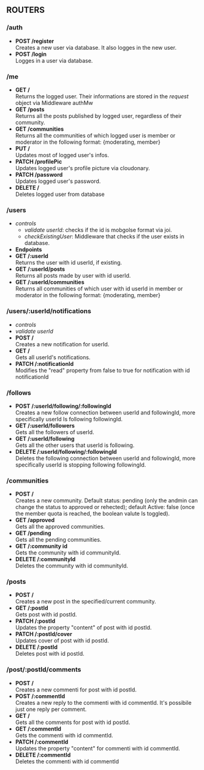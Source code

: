 ## ROUTERS
### /auth
- **POST /register**<br />
Creates a new user via database. It also logges in the new user. 
- **POST /login**<br />
Logges in a user via database. 

### /me
- **GET /**<br/>
Returns the logged user. Their informations are stored in the _request_ object via Middleware authMw
- **GET /posts**<br />
Returns all the posts published by logged user, regardless of their community.
- **GET /communities**<br />
Returns all the communities of which logged user is member or moderator in the following format: {moderating, member}
- **PUT /**<br />
Updates most of logged user's infos. 
- **PATCH /profilePic**<br />
Updates logged user's profile picture via cloudonary. 
- **PATCH /password**<br />
Updates logged user's password. 
- **DELETE /**<br />
Deletes logged user from database

### /users
- _controls_ 
  - _validate userId_: checks if the id is mobgolse format via joi. <br />
  - _checkExistingUser_: Middleware that checks if the user exists in database. <br />
- **Endpoints**
 - **GET /:userId**<br />
Returns the user with id userId, if existing. 
 - **GET /:userId/posts**<br />
Returns all posts made by user with id userId. 
 - **GET /:userId/communities**<br />
Returns all communities of which user with id userId in member or moderator in the following format: {moderating, member}

### /users/:userId/notifications
- _controls_
 - _validate userId_
- **POST /**<br />
Creates a new notification for userId.
- **GET /**<br />
Gets all userId's notifications.
- **PATCH /:notificationId**<br />
Modifies the "read" property from false to true for notification with id notificationId

### /follows
- **POST /:userId/following/:followingId**<br />
Creates a new follow connection between userId and followingId, more specifically userId Is following followingId. 
- **GET /:userId/followers**<br />
Gets all the followers of userId. 
- **GET /:userId/following**<br />
Gets all the other users that userId is following. 
- **DELETE /:userId/following/:followingId**<br />
Deletes the following connection between userId and followingId, more specifically userId is stopping following followingId. 

### /communities
- **POST /**<br />
Creates a new community. Default status: pending (only the andmin can change the status to approved or rehected); default Active: false (once the member quota is reached, the boolean valute Is toggled). 
- **GET /approved**<br />
Gets all the approved communities. 
- **GET /pending**<br />
Gets all the pending communities. 
- **GET /:community id**<br />
Gets the community with id communityId. 
- **DELETE /:communityId**<br />
Deletes the community with id communityId. 

### /posts
- **POST /**<br />
Creates a new post in the specified/current community. 
- **GET /:postId**<br />
Gets post with id postId. 
- **PATCH /:postId**<br />
Updates the property "content" of post with id postId. 
- **PATCH /:postId/cover**<br />
Updates cover of post with id postId. 
- **DELETE /:postId**<br />
Deletes post with id postId. 

### /post/:postId/comments
- **POST /**<br />
Creates a new commenti for post with id postId. 
- **POST /:commentId**<br />
Creates a new reply to the commenti with id commentId. It's possibile just one reply per comment. 
- **GET /**<br />
Gets all the comments for post with id postId. 
- **GET /:commentId**<br />
Gets the commenti with id commentId. 
- **PATCH /:commentId**<br />
Updates the property "content" for commenti with id commentId. 
- **DELETE /:commentId**<br />
Deletes the commenti with id commentId